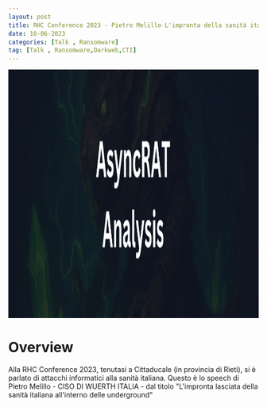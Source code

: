 ```yaml
---
layout: post
title: RHC Conference 2023 - Pietro Melillo L'impronta della sanità italiana nelle underground
date: 10-06-2023
categories: [Talk , Ransomware]
tag: [Talk , Ransomware,Darkweb,CTI]
---
```


<img src="assets/images/blogs/async-rat/AsyncRAT-Banner.png" alt="AsycRAT Banner" width="700" height="500">


# Overview

Alla RHC Conference 2023, tenutasi a Cittaducale (in provincia di Rieti), si è parlato di attacchi informatici alla sanità italiana. Questo è lo speech di Pietro Melillo - CISO DI WUERTH ITALIA - dal titolo "L'impronta lasciata della sanità italiana all'interno delle underground"

